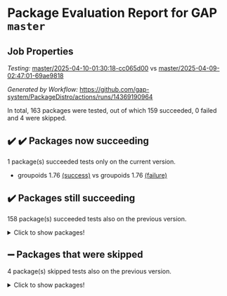# Package Evaluation Report for GAP `master`

## Job Properties

*Testing:* [master/2025-04-10-01:30:18-cc065d00](https://github.com/gap-system/PackageDistro/blob/data/reports/master/2025-04-10-01:30:18-cc065d00) vs [master/2025-04-09-02:47:01-69ae9818](https://github.com/gap-system/PackageDistro/blob/data/reports/master/2025-04-09-02:47:01-69ae9818)

*Generated by Workflow:* https://github.com/gap-system/PackageDistro/actions/runs/14369190964

In total, 163 packages were tested, out of which 159 succeeded, 0 failed and 4 were skipped.

## :heavy_check_mark: :heavy_check_mark: Packages now succeeding

1 package(s) succeeded tests only on the current version.
- groupoids 1.76 [(success)](https://github.com/gap-system/PackageDistro/actions/runs/14369190964/job/40289061477) vs groupoids 1.76 [(failure)](https://github.com/gap-system/PackageDistro/actions/runs/14347623841/job/40220566698)

## :heavy_check_mark: Packages still succeeding

158 package(s) succeeded tests also on the previous version.
<details><summary>Click to show packages!</summary>

- 4ti2interface 2024.11-01 [(success)](https://github.com/gap-system/PackageDistro/actions/runs/14369190964/job/40289033964)
- ace 5.6.2 [(success)](https://github.com/gap-system/PackageDistro/actions/runs/14369190964/job/40289034291)
- aclib 1.3.2 [(success)](https://github.com/gap-system/PackageDistro/actions/runs/14369190964/job/40289034615)
- agt 0.3.1 [(success)](https://github.com/gap-system/PackageDistro/actions/runs/14369190964/job/40289034942)
- alco 1.1.1 [(success)](https://github.com/gap-system/PackageDistro/actions/runs/14369190964/job/40289035318)
- alnuth 3.2.1 [(success)](https://github.com/gap-system/PackageDistro/actions/runs/14369190964/job/40289035652)
- anupq 3.3.1 [(success)](https://github.com/gap-system/PackageDistro/actions/runs/14369190964/job/40289035982)
- atlasrep 2.1.9 [(success)](https://github.com/gap-system/PackageDistro/actions/runs/14369190964/job/40289042410)
- autodoc 2023.06.19 [(success)](https://github.com/gap-system/PackageDistro/actions/runs/14369190964/job/40289043081)
- automata 1.16 [(success)](https://github.com/gap-system/PackageDistro/actions/runs/14369190964/job/40289043504)
- automgrp 1.3.3 [(success)](https://github.com/gap-system/PackageDistro/actions/runs/14369190964/job/40289046632)
- autpgrp 1.11 [(success)](https://github.com/gap-system/PackageDistro/actions/runs/14369190964/job/40289046863)
- cap 2025.04-04 [(success)](https://github.com/gap-system/PackageDistro/actions/runs/14369190964/job/40289047086)
- caratinterface 2.3.7 [(success)](https://github.com/gap-system/PackageDistro/actions/runs/14369190964/job/40289047459)
- cddinterface 2024.09.02 [(success)](https://github.com/gap-system/PackageDistro/actions/runs/14369190964/job/40289047709)
- circle 1.6.6 [(success)](https://github.com/gap-system/PackageDistro/actions/runs/14369190964/job/40289047946)
- classicpres 1.22 [(success)](https://github.com/gap-system/PackageDistro/actions/runs/14369190964/job/40289048387)
- cohomolo 1.6.11 [(success)](https://github.com/gap-system/PackageDistro/actions/runs/14369190964/job/40289048610)
- congruence 1.2.7 [(success)](https://github.com/gap-system/PackageDistro/actions/runs/14369190964/job/40289048914)
- corefreesub 0.6 [(success)](https://github.com/gap-system/PackageDistro/actions/runs/14369190964/job/40289049123)
- corelg 1.57 [(success)](https://github.com/gap-system/PackageDistro/actions/runs/14369190964/job/40289049378)
- crime 1.6 [(success)](https://github.com/gap-system/PackageDistro/actions/runs/14369190964/job/40289049631)
- crisp 1.4.6 [(success)](https://github.com/gap-system/PackageDistro/actions/runs/14369190964/job/40289049869)
- crypting 0.10.5 [(success)](https://github.com/gap-system/PackageDistro/actions/runs/14369190964/job/40289050137)
- cryst 4.1.27 [(success)](https://github.com/gap-system/PackageDistro/actions/runs/14369190964/job/40289050458)
- crystcat 1.1.10 [(success)](https://github.com/gap-system/PackageDistro/actions/runs/14369190964/job/40289050697)
- ctbllib 1.3.9 [(success)](https://github.com/gap-system/PackageDistro/actions/runs/14369190964/job/40289050950)
- cubefree 1.20 [(success)](https://github.com/gap-system/PackageDistro/actions/runs/14369190964/job/40289051198)
- curlinterface 2.4.0 [(success)](https://github.com/gap-system/PackageDistro/actions/runs/14369190964/job/40289051435)
- cvec 2.8.3 [(success)](https://github.com/gap-system/PackageDistro/actions/runs/14369190964/job/40289051739)
- datastructures 0.3.1 [(success)](https://github.com/gap-system/PackageDistro/actions/runs/14369190964/job/40289052008)
- deepthought 1.0.8 [(success)](https://github.com/gap-system/PackageDistro/actions/runs/14369190964/job/40289052388)
- design 1.8.2 [(success)](https://github.com/gap-system/PackageDistro/actions/runs/14369190964/job/40289052719)
- difsets 2.3.1 [(success)](https://github.com/gap-system/PackageDistro/actions/runs/14369190964/job/40289053021)
- digraphs 1.10.0 [(success)](https://github.com/gap-system/PackageDistro/actions/runs/14369190964/job/40289053374)
- edim 1.3.8 [(success)](https://github.com/gap-system/PackageDistro/actions/runs/14369190964/job/40289053703)
- example 4.4.0 [(success)](https://github.com/gap-system/PackageDistro/actions/runs/14369190964/job/40289053971)
- examplesforhomalg 2023.10-01 [(success)](https://github.com/gap-system/PackageDistro/actions/runs/14369190964/job/40289054253)
- factint 1.6.3 [(success)](https://github.com/gap-system/PackageDistro/actions/runs/14369190964/job/40289054559)
- ferret 1.0.14 [(success)](https://github.com/gap-system/PackageDistro/actions/runs/14369190964/job/40289054905)
- fga 1.5.0 [(success)](https://github.com/gap-system/PackageDistro/actions/runs/14369190964/job/40289055233)
- fining 1.5.6 [(success)](https://github.com/gap-system/PackageDistro/actions/runs/14369190964/job/40289055549)
- float 1.0.7 [(success)](https://github.com/gap-system/PackageDistro/actions/runs/14369190964/job/40289055872)
- format 1.4.4 [(success)](https://github.com/gap-system/PackageDistro/actions/runs/14369190964/job/40289056141)
- forms 1.2.12 [(success)](https://github.com/gap-system/PackageDistro/actions/runs/14369190964/job/40289056449)
- fplsa 1.2.6 [(success)](https://github.com/gap-system/PackageDistro/actions/runs/14369190964/job/40289056838)
- fr 2.4.13 [(success)](https://github.com/gap-system/PackageDistro/actions/runs/14369190964/job/40289057167)
- francy 2.0.3 [(success)](https://github.com/gap-system/PackageDistro/actions/runs/14369190964/job/40289057516)
- fwtree 1.3 [(success)](https://github.com/gap-system/PackageDistro/actions/runs/14369190964/job/40289057867)
- gapdoc 1.6.7 [(success)](https://github.com/gap-system/PackageDistro/actions/runs/14369190964/job/40289058208)
- gauss 2024.11-01 [(success)](https://github.com/gap-system/PackageDistro/actions/runs/14369190964/job/40289058541)
- gaussforhomalg 2024.08-01 [(success)](https://github.com/gap-system/PackageDistro/actions/runs/14369190964/job/40289058870)
- gbnp 1.1.0 [(success)](https://github.com/gap-system/PackageDistro/actions/runs/14369190964/job/40289059317)
- generalizedmorphismsforcap 2025.02-01 [(success)](https://github.com/gap-system/PackageDistro/actions/runs/14369190964/job/40289059674)
- genss 1.6.9 [(success)](https://github.com/gap-system/PackageDistro/actions/runs/14369190964/job/40289060004)
- gradedmodules 2024.12-01 [(success)](https://github.com/gap-system/PackageDistro/actions/runs/14369190964/job/40289060322)
- gradedringforhomalg 2024.07-01 [(success)](https://github.com/gap-system/PackageDistro/actions/runs/14369190964/job/40289060649)
- grape 4.9.2 [(success)](https://github.com/gap-system/PackageDistro/actions/runs/14369190964/job/40289061097)
- grpconst 2.6.5 [(success)](https://github.com/gap-system/PackageDistro/actions/runs/14369190964/job/40289061829)
- guarana 0.96.3 [(success)](https://github.com/gap-system/PackageDistro/actions/runs/14369190964/job/40289062170)
- guava 3.20 [(success)](https://github.com/gap-system/PackageDistro/actions/runs/14369190964/job/40289062559)
- hap 1.66 [(success)](https://github.com/gap-system/PackageDistro/actions/runs/14369190964/job/40289062971)
- hapcryst 0.1.15 [(success)](https://github.com/gap-system/PackageDistro/actions/runs/14369190964/job/40289063356)
- hecke 1.5.4 [(success)](https://github.com/gap-system/PackageDistro/actions/runs/14369190964/job/40289063706)
- help 4.0 [(success)](https://github.com/gap-system/PackageDistro/actions/runs/14369190964/job/40289064074)
- homalg 2024.01-01 [(success)](https://github.com/gap-system/PackageDistro/actions/runs/14369190964/job/40289064517)
- homalgtocas 2023.11-01 [(success)](https://github.com/gap-system/PackageDistro/actions/runs/14369190964/job/40289064892)
- ibnp 0.15 [(success)](https://github.com/gap-system/PackageDistro/actions/runs/14369190964/job/40289065414)
- idrel 2.48 [(success)](https://github.com/gap-system/PackageDistro/actions/runs/14369190964/job/40289065794)
- images 1.3.3 [(success)](https://github.com/gap-system/PackageDistro/actions/runs/14369190964/job/40289066123)
- intpic 0.4.0 [(success)](https://github.com/gap-system/PackageDistro/actions/runs/14369190964/job/40289066457)
- io 4.9.1 [(success)](https://github.com/gap-system/PackageDistro/actions/runs/14369190964/job/40289066924)
- io_forhomalg 2023.02-04 [(success)](https://github.com/gap-system/PackageDistro/actions/runs/14369190964/job/40289067311)
- irredsol 1.4.4 [(success)](https://github.com/gap-system/PackageDistro/actions/runs/14369190964/job/40289067661)
- json 2.2.2 [(success)](https://github.com/gap-system/PackageDistro/actions/runs/14369190964/job/40289068025)
- jupyterkernel 1.5.1 [(success)](https://github.com/gap-system/PackageDistro/actions/runs/14369190964/job/40289068392)
- jupyterviz 1.5.6 [(success)](https://github.com/gap-system/PackageDistro/actions/runs/14369190964/job/40289068797)
- kan 1.37 [(success)](https://github.com/gap-system/PackageDistro/actions/runs/14369190964/job/40289069132)
- kbmag 1.5.11 [(success)](https://github.com/gap-system/PackageDistro/actions/runs/14369190964/job/40289069483)
- laguna 3.9.7 [(success)](https://github.com/gap-system/PackageDistro/actions/runs/14369190964/job/40289069882)
- liealgdb 2.2.1 [(success)](https://github.com/gap-system/PackageDistro/actions/runs/14369190964/job/40289070248)
- liepring 2.9.1 [(success)](https://github.com/gap-system/PackageDistro/actions/runs/14369190964/job/40289070561)
- liering 2.4.2 [(success)](https://github.com/gap-system/PackageDistro/actions/runs/14369190964/job/40289070917)
- linearalgebraforcap 2025.04-01 [(success)](https://github.com/gap-system/PackageDistro/actions/runs/14369190964/job/40289071351)
- lins 0.9 [(success)](https://github.com/gap-system/PackageDistro/actions/runs/14369190964/job/40289071817)
- localizeringforhomalg 2023.10-01 [(success)](https://github.com/gap-system/PackageDistro/actions/runs/14369190964/job/40289072141)
- loops 3.4.4 [(success)](https://github.com/gap-system/PackageDistro/actions/runs/14369190964/job/40289072477)
- lpres 1.1.1 [(success)](https://github.com/gap-system/PackageDistro/actions/runs/14369190964/job/40289072897)
- majoranaalgebras 1.5.2 [(success)](https://github.com/gap-system/PackageDistro/actions/runs/14369190964/job/40289073356)
- mapclass 1.4.6 [(success)](https://github.com/gap-system/PackageDistro/actions/runs/14369190964/job/40289073730)
- matgrp 0.71 [(success)](https://github.com/gap-system/PackageDistro/actions/runs/14369190964/job/40289074096)
- matricesforhomalg 2024.11-02 [(success)](https://github.com/gap-system/PackageDistro/actions/runs/14369190964/job/40289074426)
- modisom 3.0.0 [(success)](https://github.com/gap-system/PackageDistro/actions/runs/14369190964/job/40289074784)
- modulepresentationsforcap 2024.09-02 [(success)](https://github.com/gap-system/PackageDistro/actions/runs/14369190964/job/40289075113)
- modules 2024.12-01 [(success)](https://github.com/gap-system/PackageDistro/actions/runs/14369190964/job/40289075432)
- monoidalcategories 2025.03-02 [(success)](https://github.com/gap-system/PackageDistro/actions/runs/14369190964/job/40289075771)
- nconvex 2024.12-01 [(success)](https://github.com/gap-system/PackageDistro/actions/runs/14369190964/job/40289076056)
- nilmat 1.4.2 [(success)](https://github.com/gap-system/PackageDistro/actions/runs/14369190964/job/40289076311)
- nock 1.5 [(success)](https://github.com/gap-system/PackageDistro/actions/runs/14369190964/job/40289076630)
- normalizinterface 1.3.7 [(success)](https://github.com/gap-system/PackageDistro/actions/runs/14369190964/job/40289076924)
- nq 2.5.11 [(success)](https://github.com/gap-system/PackageDistro/actions/runs/14369190964/job/40289077183)
- numericalsgps 1.4.0 [(success)](https://github.com/gap-system/PackageDistro/actions/runs/14369190964/job/40289077446)
- openmath 11.5.3 [(success)](https://github.com/gap-system/PackageDistro/actions/runs/14369190964/job/40289077681)
- orb 5.0.0 [(success)](https://github.com/gap-system/PackageDistro/actions/runs/14369190964/job/40289077982)
- packagemanager 1.6.2 [(success)](https://github.com/gap-system/PackageDistro/actions/runs/14369190964/job/40289078224)
- patternclass 2.4.5 [(success)](https://github.com/gap-system/PackageDistro/actions/runs/14369190964/job/40289078445)
- permut 2.0.5 [(success)](https://github.com/gap-system/PackageDistro/actions/runs/14369190964/job/40289078666)
- polenta 1.3.10 [(success)](https://github.com/gap-system/PackageDistro/actions/runs/14369190964/job/40289078959)
- polymaking 0.8.7 [(success)](https://github.com/gap-system/PackageDistro/actions/runs/14369190964/job/40289079221)
- primgrp 3.4.4 [(success)](https://github.com/gap-system/PackageDistro/actions/runs/14369190964/job/40289079787)
- profiling 2.6.0 [(success)](https://github.com/gap-system/PackageDistro/actions/runs/14369190964/job/40289080130)
- qdistrnd 0.9.5 [(success)](https://github.com/gap-system/PackageDistro/actions/runs/14369190964/job/40289080429)
- qpa 1.35 [(success)](https://github.com/gap-system/PackageDistro/actions/runs/14369190964/job/40289080755)
- quagroup 1.8.4 [(success)](https://github.com/gap-system/PackageDistro/actions/runs/14369190964/job/40289081042)
- radiroot 2.9 [(success)](https://github.com/gap-system/PackageDistro/actions/runs/14369190964/job/40289081297)
- rcwa 4.7.1 [(success)](https://github.com/gap-system/PackageDistro/actions/runs/14369190964/job/40289081597)
- rds 1.8 [(success)](https://github.com/gap-system/PackageDistro/actions/runs/14369190964/job/40289081850)
- recog 1.4.4 [(success)](https://github.com/gap-system/PackageDistro/actions/runs/14369190964/job/40289082113)
- repndecomp 1.3.0 [(success)](https://github.com/gap-system/PackageDistro/actions/runs/14369190964/job/40289082363)
- repsn 3.1.2 [(success)](https://github.com/gap-system/PackageDistro/actions/runs/14369190964/job/40289082643)
- resclasses 4.7.3 [(success)](https://github.com/gap-system/PackageDistro/actions/runs/14369190964/job/40289082905)
- ringsforhomalg 2024.11-02 [(success)](https://github.com/gap-system/PackageDistro/actions/runs/14369190964/job/40289083164)
- sco 2023.08-01 [(success)](https://github.com/gap-system/PackageDistro/actions/runs/14369190964/job/40289083419)
- scscp 2.4.3 [(success)](https://github.com/gap-system/PackageDistro/actions/runs/14369190964/job/40289083750)
- semigroups 5.5.0 [(success)](https://github.com/gap-system/PackageDistro/actions/runs/14369190964/job/40289084061)
- sglppow 2.4 [(success)](https://github.com/gap-system/PackageDistro/actions/runs/14369190964/job/40289084344)
- sgpviz 0.999.6 [(success)](https://github.com/gap-system/PackageDistro/actions/runs/14369190964/job/40289084625)
- simpcomp 2.1.14 [(success)](https://github.com/gap-system/PackageDistro/actions/runs/14369190964/job/40289084919)
- singular 2024.06.03 [(success)](https://github.com/gap-system/PackageDistro/actions/runs/14369190964/job/40289085215)
- sl2reps 1.1 [(success)](https://github.com/gap-system/PackageDistro/actions/runs/14369190964/job/40289085534)
- sla 1.6.2 [(success)](https://github.com/gap-system/PackageDistro/actions/runs/14369190964/job/40289085899)
- smallantimagmas 0.3.0 [(success)](https://github.com/gap-system/PackageDistro/actions/runs/14369190964/job/40289086232)
- smallgrp 1.5.4 [(success)](https://github.com/gap-system/PackageDistro/actions/runs/14369190964/job/40289086520)
- smallsemi 0.7.2 [(success)](https://github.com/gap-system/PackageDistro/actions/runs/14369190964/job/40289086797)
- sonata 2.9.6 [(success)](https://github.com/gap-system/PackageDistro/actions/runs/14369190964/job/40289087149)
- sophus 1.27 [(success)](https://github.com/gap-system/PackageDistro/actions/runs/14369190964/job/40289087523)
- sotgrps 1.3 [(success)](https://github.com/gap-system/PackageDistro/actions/runs/14369190964/job/40289087843)
- spinsym 1.5.2 [(success)](https://github.com/gap-system/PackageDistro/actions/runs/14369190964/job/40289088254)
- standardff 1.0 [(success)](https://github.com/gap-system/PackageDistro/actions/runs/14369190964/job/40289088582)
- symbcompcc 1.3.2 [(success)](https://github.com/gap-system/PackageDistro/actions/runs/14369190964/job/40289088899)
- thelma 1.3 [(success)](https://github.com/gap-system/PackageDistro/actions/runs/14369190964/job/40289089469)
- tomlib 1.2.11 [(success)](https://github.com/gap-system/PackageDistro/actions/runs/14369190964/job/40289089883)
- toolsforhomalg 2024.09-01 [(success)](https://github.com/gap-system/PackageDistro/actions/runs/14369190964/job/40289090222)
- toric 1.9.6 [(success)](https://github.com/gap-system/PackageDistro/actions/runs/14369190964/job/40289090587)
- transgrp 3.6.5 [(success)](https://github.com/gap-system/PackageDistro/actions/runs/14369190964/job/40289090901)
- typeset 1.2.2 [(success)](https://github.com/gap-system/PackageDistro/actions/runs/14369190964/job/40289091229)
- ugaly 4.1.3 [(success)](https://github.com/gap-system/PackageDistro/actions/runs/14369190964/job/40289091516)
- unipot 1.6 [(success)](https://github.com/gap-system/PackageDistro/actions/runs/14369190964/job/40289091912)
- unitlib 4.2.0 [(success)](https://github.com/gap-system/PackageDistro/actions/runs/14369190964/job/40289092306)
- utils 0.85 [(success)](https://github.com/gap-system/PackageDistro/actions/runs/14369190964/job/40289092725)
- uuid 0.7 [(success)](https://github.com/gap-system/PackageDistro/actions/runs/14369190964/job/40289093086)
- walrus 0.9991 [(success)](https://github.com/gap-system/PackageDistro/actions/runs/14369190964/job/40289093460)
- wedderga 4.10.5 [(success)](https://github.com/gap-system/PackageDistro/actions/runs/14369190964/job/40289093891)
- wpe 0.8 [(success)](https://github.com/gap-system/PackageDistro/actions/runs/14369190964/job/40289094246)
- xmod 2.92 [(success)](https://github.com/gap-system/PackageDistro/actions/runs/14369190964/job/40289094562)
- xmodalg 1.23 [(success)](https://github.com/gap-system/PackageDistro/actions/runs/14369190964/job/40289094915)
- yangbaxter 0.10.6 [(success)](https://github.com/gap-system/PackageDistro/actions/runs/14369190964/job/40289095328)
- zeromqinterface 0.16 [(success)](https://github.com/gap-system/PackageDistro/actions/runs/14369190964/job/40289095724)
</details>

## :heavy_minus_sign: Packages that were skipped

4 package(s) skipped tests also on the previous version.
<details><summary>Click to show packages!</summary>

- browse 1.8.21 [(skipped)](https://github.com/gap-system/PackageDistro/actions/runs/14369190964/job/40288806618)
- itc 1.5.1 [(skipped)](https://github.com/gap-system/PackageDistro/actions/runs/14369190964/job/40288806618)
- polycyclic 2.16 [(skipped)](https://github.com/gap-system/PackageDistro/actions/runs/14369190964/job/40288806618)
- xgap 4.32 [(skipped)](https://github.com/gap-system/PackageDistro/actions/runs/14369190964/job/40288806618)
</details>

